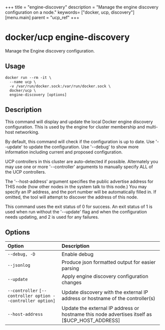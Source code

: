 +++
title = "engine-discovery"
description = "Manage the engine discovery configuration on a node."
keywords= ["docker, ucp, discovery"]
[menu.main]
parent = "ucp_ref"
+++

# docker/ucp engine-discovery

Manage the Engine discovery configuration.

## Usage

```
docker run --rm -it \
  --name ucp \
  -v /var/run/docker.sock:/var/run/docker.sock \
  docker/ucp \
  engine-discovery [options]
```

## Description

This command will display and update the local Docker engine discovery
configuration. This is used by the engine for cluster membership and multi-host
networking.

By default, this command will check if the configuration is up to date. Use
'--update' to update the configuration. Use '--debug' to show more information
including current and proposed configuration.

UCP controllers in this cluster are auto-detected if possible. Alternately you
may use one or more '--controller' arguments to manually specify ALL of the UCP
controllers.

The '--host-address' argument specifies the public advertise address for THIS
node (how other nodes in the system talk to this node.)  You may specify an IP
address, and the port number will be automatically filled in. If omitted, the
tool will attempt to discover the address of this node.

This command uses the exit status of 0 for success. An exit status of 1 is used
when run without the '--update' flag and when the configuration needs updating,
and 2 is used for any failures.

## Options

| Option                                                     | Description                                                                                   |
|:-----------------------------------------------------------|:----------------------------------------------------------------------------------------------|
| `--debug, -D`                                              | Enable debug                                                                                  |
| `--jsonlog`                                                | Produce json formatted output for easier parsing                                              |
| `--update`                                                 | Apply engine discovery configuration changes                                                  |
| `--controller` `[--controller option --controller option]` | Update discovery with the external IP address or hostname of the controller(s)                |
| `--host-address`                                           | Update the external IP address or hostname this node advertises itself as [$UCP_HOST_ADDRESS] |
